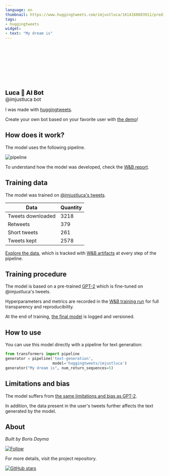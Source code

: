 ```yaml
---
language: en
thumbnail: https://www.huggingtweets.com/imjustluca/1614160603911/predictions.png
tags:
- huggingtweets
widget:
- text: "My dream is"
---
```


<div>
<div style="width: 132px; height:132px; border-radius: 50%; background-size: cover; background-image: url('https://pbs.twimg.com/profile_images/1363904099922677762/CZEhI56N_400x400.jpg')">
</div>
<div style="margin-top: 8px; font-size: 19px; font-weight: 800">Luca 🤖 AI Bot </div>
<div style="font-size: 15px">@imjustluca bot</div>
</div>

I was made with [huggingtweets](https://github.com/borisdayma/huggingtweets).

Create your own bot based on your favorite user with [the demo](https://colab.research.google.com/github/borisdayma/huggingtweets/blob/master/huggingtweets-demo.ipynb)!

## How does it work?

The model uses the following pipeline.

![pipeline](https://github.com/borisdayma/huggingtweets/blob/master/img/pipeline.png?raw=true)

To understand how the model was developed, check the [W&B report](https://app.wandb.ai/wandb/huggingtweets/reports/HuggingTweets-Train-a-model-to-generate-tweets--VmlldzoxMTY5MjI).

## Training data

The model was trained on [@imjustluca's tweets](https://twitter.com/imjustluca).

| Data | Quantity |
| --- | --- |
| Tweets downloaded | 3218 |
| Retweets | 379 |
| Short tweets | 261 |
| Tweets kept | 2578 |

[Explore the data](https://wandb.ai/wandb/huggingtweets/runs/2ap66ek7/artifacts), which is tracked with [W&B artifacts](https://docs.wandb.com/artifacts) at every step of the pipeline.

## Training procedure

The model is based on a pre-trained [GPT-2](https://huggingface.co/gpt2) which is fine-tuned on @imjustluca's tweets.

Hyperparameters and metrics are recorded in the [W&B training run](https://wandb.ai/wandb/huggingtweets/runs/1qfi3jgq) for full transparency and reproducibility.

At the end of training, [the final model](https://wandb.ai/wandb/huggingtweets/runs/1qfi3jgq/artifacts) is logged and versioned.

## How to use

You can use this model directly with a pipeline for text generation:

```python
from transformers import pipeline
generator = pipeline('text-generation',
                     model='huggingtweets/imjustluca')
generator("My dream is", num_return_sequences=5)
```

## Limitations and bias

The model suffers from [the same limitations and bias as GPT-2](https://huggingface.co/gpt2#limitations-and-bias).

In addition, the data present in the user's tweets further affects the text generated by the model.

## About

*Built by Boris Dayma*

[![Follow](https://img.shields.io/twitter/follow/borisdayma?style=social)](https://twitter.com/intent/follow?screen_name=borisdayma)

For more details, visit the project repository.

[![GitHub stars](https://img.shields.io/github/stars/borisdayma/huggingtweets?style=social)](https://github.com/borisdayma/huggingtweets)
